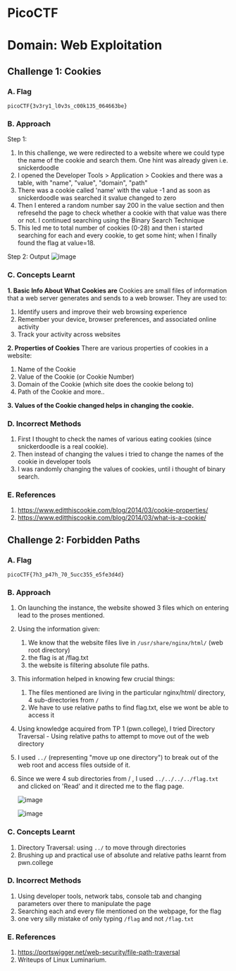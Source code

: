 # PicoCTF
# Domain: Web Exploitation

## Challenge 1: Cookies

### A. Flag
`picoCTF{3v3ry1_l0v3s_c00k135_064663be}`

### B. Approach
Step 1:
 1. In this challenge, we were redirected to a website where we could type the name of the cookie and search them. One hint was already given i.e. snickerdoodle
 2. I opened the Developer Tools > Application > Cookies and there was a table, with "name", "value", "domain", "path"
 3. There was a cookie called 'name' with the value -1 and as soon as snickerdoodle was searched it svalue changed to zero
 4. Then I entered a random number say 200 in the value section and then refresehd the page to check whether a cookie with that value was there or not. I continued searching using the Binary Search Technique
 5. This led me to total number of cookies (0-28) and then i started searching for each and every cookie, to get some hint; when I finally found the flag at value=18.

Step 2: Output
![image](https://github.com/user-attachments/assets/0ad97501-d217-48af-9e0f-df6f5f8f15ca)

### C. Concepts Learnt
**1. Basic Info About What Cookies are**
Cookies are small files of information that a web server generates and sends to a web browser. They are used to:
1. Identify users and improve their web browsing experience
2. Remember your device, browser preferences, and associated online activity
3. Track your activity across websites

**2. Properties of Cookies**
There are various properties of cookies in a website:
1. Name of the Cookie
2. Value of the Cookie (or Cookie Number)
3. Domain of the Cookie (which site does the cookie belong to)
4. Path of the Cookie and more..

**3. Values of the Cookie changed helps in changing the cookie.**

### D. Incorrect Methods
1. First I thought to check the names of various eating cookies (since snickerdoodle is a real cookie).
2. Then instead of changing the values i tried to change the names of the cookie in developer tools
3. I was randomly changing the values of cookies, until i thought of binary search.

### E. References
1. https://www.editthiscookie.com/blog/2014/03/cookie-properties/
2. https://www.editthiscookie.com/blog/2014/03/what-is-a-cookie/
  
## Challenge 2: Forbidden Paths

### A. Flag
`picoCTF{7h3_p47h_70_5ucc355_e5fe3d4d}`

### B. Approach 
1. On launching the instance, the website showed 3 files which on entering lead to the proses mentioned.
2. Using the information given:
   1. We know that the website files live in `/usr/share/nginx/html/` (web root directory)
   2. the flag is at /flag.txt
   3. the website is filtering absolute file paths.
3. This information helped in knowing few crucial things:
   1. The files mentioned are living in the particular nginx/html/ directory, 4 sub-directories from `/`
   2. We have to use relative paths to find flag.txt, else we wont be able to access it
4. Using knowledge acquired from TP 1 (pwn.college), I tried Directory Traversal - Using relative paths to attempt to move out of the web directory
5. I used `../` (representing "move up one directory") to break out of the web root and access files outside of it.
6. Since we were 4 sub directories from / , I used `../../../../flag.txt` and clicked on 'Read' and it directed me to the flag page.

   ![image](https://github.com/user-attachments/assets/6ffe384f-3b27-4888-8c55-f0057b2cc67b)

   ![image](https://github.com/user-attachments/assets/408bc2bb-8325-4194-ab76-5d3cf43f7ef3)
   

### C. Concepts Learnt
1. Directory Traversal: using `../` to move through directories
2. Brushing up and practical use of absolute and relative paths learnt from pwn.college

### D. Incorrect Methods
1. Using developer tools, network tabs, console tab and changing parameters over there to manipulate the page
2. Searching each and every file mentioned on the webpage, for the flag
3. one very silly mistake of only typing `/flag` and not `/flag.txt`

### E. References
1. https://portswigger.net/web-security/file-path-traversal
2. Writeups of Linux Luminarium.


